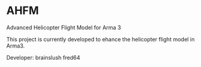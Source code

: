 AHFM
====

Advanced Helicopter Flight Model for Arma 3

This project is currently developed to ehance the helicopter flight model in Arma3.

Developer:
brainslush
fred64
